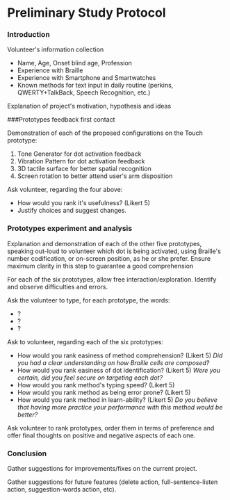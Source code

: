 # Preliminary Study Protocol

### Introduction

Volunteer's information collection

 * Name, Age, Onset blind age, Profession
 * Experience with Braille
 * Experience with Smartphone and Smartwatches
 * Known methods for text input in daily routine (perkins, QWERTY+TalkBack, Speech Recognition, etc.)

Explanation of project's motivation, hypothesis and ideas

###Prototypes feedback first contact

Demonstration of each of the proposed configurations on the Touch prototype:

1. Tone Generator for dot activation feedback
2. Vibration Pattern for dot activation feedback
3. 3D tactile surface for better spatial recognition
4. Screen rotation to better attend user's arm disposition

Ask volunteer, regarding the four above:

* How would you rank it's usefulness? (Likert 5)
* Justify choices and suggest changes.

### Prototypes experiment and analysis

Explanation and demonstration of each of the other five prototypes, speaking out-loud to volunteer which dot is being activated, using Braille's number codification, or on-screen position, as he or she prefer. Ensure maximum clarity in this step to guarantee a good comprehension

For each of the six prototypes, allow free interaction/exploration. Identify and observe difficulties and errors.

Ask the volunteer to type, for each prototype, the words:

- ?
- ?
- ?

Ask to volunteer, regarding each of the six prototypes:

* How would you rank easiness of method comprehension? (Likert 5) *Did you had a clear understanding on how Braille cells are composed?*
* How would you rank easiness of dot identification? (Likert 5) *Were you certain, did you feel secure on targeting each dot?*
* How would you rank method's typing speed? (Likert 5)
* How would you rank method as being error prone? (Likert 5)
* How would you rank method in learn-ability? (Likert 5) *Do you believe that having more practice your performance with this method would be better?*

Ask volunteer to rank prototypes, order them in terms of preference and offer final thoughts on  positive and negative aspects of each one. 

###  Conclusion

Gather suggestions for improvements/fixes on the current project.

Gather suggestions for future features (delete action, full-sentence-listen action, suggestion-words action,  etc).